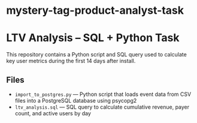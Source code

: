 # mystery-tag-product-analyst-task
# LTV Analysis – SQL + Python Task

This repository contains a Python script and SQL query used to calculate key user metrics during the first 14 days after install.

## Files

- `import_to_postgres.py` — Python script that loads event data from CSV files into a PostgreSQL database using psycopg2
- `ltv_analysis.sql` — SQL query to calculate cumulative revenue, payer count, and active users by day
